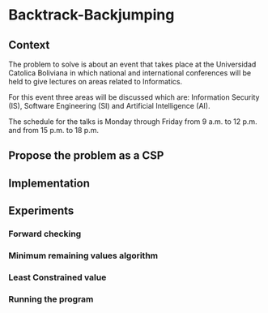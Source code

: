 # Backtrack-Backjumping
## Context
The problem to solve is about an event that takes place at the Universidad Catolica Boliviana in which national and international conferences will be held to give lectures on areas related to Informatics.

For this event three areas will be discussed which are: Information Security (IS), Software Engineering (SI) and Artificial Intelligence (AI).

The schedule for the talks is Monday through Friday from 9 a.m. to 12 p.m. and from 15 p.m. to 18 p.m. 
## Propose the problem as a CSP

## Implementation

 ## Experiments

 ### Forward checking 

 ### Minimum remaining values algorithm

 ### Least Constrained value

 ### Running the program